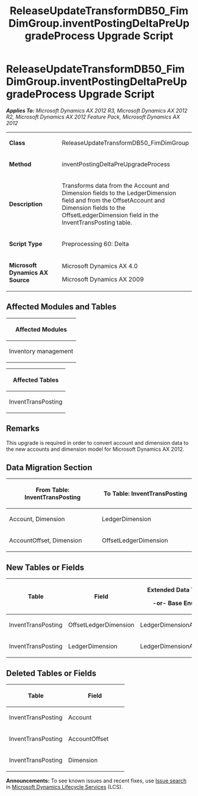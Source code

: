 ﻿---
title: ReleaseUpdateTransformDB50_FimDimGroup.inventPostingDeltaPreUpgradeProcess Upgrade Script
TOCTitle: ReleaseUpdateTransformDB50_FimDimGroup.inventPostingDeltaPreUpgradeProcess Upgrade Script
ms:assetid: 5362894d-864c-4de1-8960-f07be490ae31
ms:mtpsurl: https://msdn.microsoft.com/en-us/library/JJ685583(v=AX.60)
ms:contentKeyID: 49708276
ms.date: 05/18/2015
mtps_version: v=AX.60
---

# ReleaseUpdateTransformDB50\_FimDimGroup.inventPostingDeltaPreUpgradeProcess Upgrade Script 


_**Applies To:** Microsoft Dynamics AX 2012 R3, Microsoft Dynamics AX 2012 R2, Microsoft Dynamics AX 2012 Feature Pack, Microsoft Dynamics AX 2012_

<table>
<colgroup>
<col style="width: 50%" />
<col style="width: 50%" />
</colgroup>
<tbody>
<tr class="odd">
<td><p><strong>Class</strong></p></td>
<td><p>ReleaseUpdateTransformDB50_FimDimGroup</p></td>
</tr>
<tr class="even">
<td><p><strong>Method</strong></p></td>
<td><p>inventPostingDeltaPreUpgradeProcess</p></td>
</tr>
<tr class="odd">
<td><p><strong>Description</strong></p></td>
<td><p>Transforms data from the Account and Dimension fields to the LedgerDimension field and from the OffsetAccount and Dimension fields to the OffsetLedgerDimension field in the InventTransPosting table.</p></td>
</tr>
<tr class="even">
<td><p><strong>Script Type</strong></p></td>
<td><p>Preprocessing 60: Delta</p></td>
</tr>
<tr class="odd">
<td><p><strong>Microsoft Dynamics AX Source</strong></p></td>
<td><p>Microsoft Dynamics AX 4.0</p>
<p>Microsoft Dynamics AX 2009</p></td>
</tr>
</tbody>
</table>


## Affected Modules and Tables

<table>
<colgroup>
<col style="width: 100%" />
</colgroup>
<thead>
<tr class="header">
<th><p>Affected Modules</p></th>
</tr>
</thead>
<tbody>
<tr class="odd">
<td><p>Inventory management</p></td>
</tr>
</tbody>
</table>


<table>
<colgroup>
<col style="width: 100%" />
</colgroup>
<thead>
<tr class="header">
<th><p>Affected Tables</p></th>
</tr>
</thead>
<tbody>
<tr class="odd">
<td><p>InventTransPosting</p></td>
</tr>
</tbody>
</table>


## Remarks

This upgrade is required in order to convert account and dimension data to the new accounts and dimension model for Microsoft Dynamics AX 2012.

## Data Migration Section

<table>
<colgroup>
<col style="width: 50%" />
<col style="width: 50%" />
</colgroup>
<thead>
<tr class="header">
<th><p>From Table: InventTransPosting</p></th>
<th><p>To Table: InventTransPosting</p></th>
</tr>
</thead>
<tbody>
<tr class="odd">
<td><p>Account, Dimension</p></td>
<td><p>LedgerDimension</p></td>
</tr>
<tr class="even">
<td><p>AccountOffset, Dimension</p></td>
<td><p>OffsetLedgerDimension</p></td>
</tr>
</tbody>
</table>


## New Tables or Fields

<table>
<colgroup>
<col style="width: 33%" />
<col style="width: 33%" />
<col style="width: 33%" />
</colgroup>
<thead>
<tr class="header">
<th><p>Table</p></th>
<th><p>Field</p></th>
<th><p>Extended Data Type</p>
<p>-or- Base Enum</p></th>
</tr>
</thead>
<tbody>
<tr class="odd">
<td><p>InventTransPosting</p></td>
<td><p>OffsetLedgerDimension</p></td>
<td><p>LedgerDimensionAccount</p></td>
</tr>
<tr class="even">
<td><p>InventTransPosting</p></td>
<td><p>LedgerDimension</p></td>
<td><p>LedgerDimensionAccount</p></td>
</tr>
</tbody>
</table>


## Deleted Tables or Fields

<table>
<colgroup>
<col style="width: 50%" />
<col style="width: 50%" />
</colgroup>
<thead>
<tr class="header">
<th><p>Table</p></th>
<th><p>Field</p></th>
</tr>
</thead>
<tbody>
<tr class="odd">
<td><p>InventTransPosting</p></td>
<td><p>Account</p></td>
</tr>
<tr class="even">
<td><p>InventTransPosting</p></td>
<td><p>AccountOffset</p></td>
</tr>
<tr class="odd">
<td><p>InventTransPosting</p></td>
<td><p>Dimension</p></td>
</tr>
</tbody>
</table>

  
**Announcements:** To see known issues and recent fixes, use [Issue search](http://go.microsoft.com/fwlink/?linkid=389258) in [Microsoft Dynamics Lifecycle Services](http://go.microsoft.com/fwlink/?linkid=306505) (LCS).

